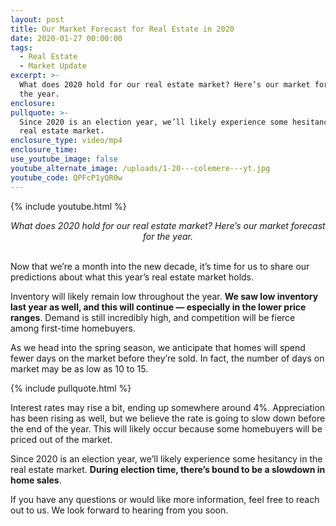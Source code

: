```yaml
---
layout: post
title: Our Market Forecast for Real Estate in 2020
date: 2020-01-27 00:00:00
tags:
  - Real Estate
  - Market Update
excerpt: >-
  What does 2020 hold for our real estate market? Here’s our market forecast for
  the year.
enclosure:
pullquote: >-
  Since 2020 is an election year, we’ll likely experience some hesitancy in the
  real estate market.
enclosure_type: video/mp4
enclosure_time:
use_youtube_image: false
youtube_alternate_image: /uploads/1-20---colemere---yt.jpg
youtube_code: QPFcP1yQR0w
---
```


{% include youtube.html %}

<center><em>What does 2020 hold for our real estate market? Here’s our market forecast for the year.</em></center>

<br>Now that we’re a month into the new decade, it’s time for us to share our predictions about what this year’s real estate market holds.

Inventory will likely remain low throughout the year. **We saw low inventory last year as well, and this will continue — especially in the lower price ranges**. Demand is still incredibly high, and competition will be fierce among first-time homebuyers.

As we head into the spring season, we anticipate that homes will spend fewer days on the market before they’re sold. In fact, the number of days on market may be as low as 10 to 15.

{% include pullquote.html %}

Interest rates may rise a bit, ending up somewhere around 4%. Appreciation has been rising as well, but we believe the rate is going to slow down before the end of the year. This will likely occur because some homebuyers will be priced out of the market.

Since 2020 is an election year, we’ll likely experience some hesitancy in the real estate market. **During election time, there’s bound to be a slowdown in home sales**.

If you have any questions or would like more information, feel free to reach out to us. We look forward to hearing from you soon.